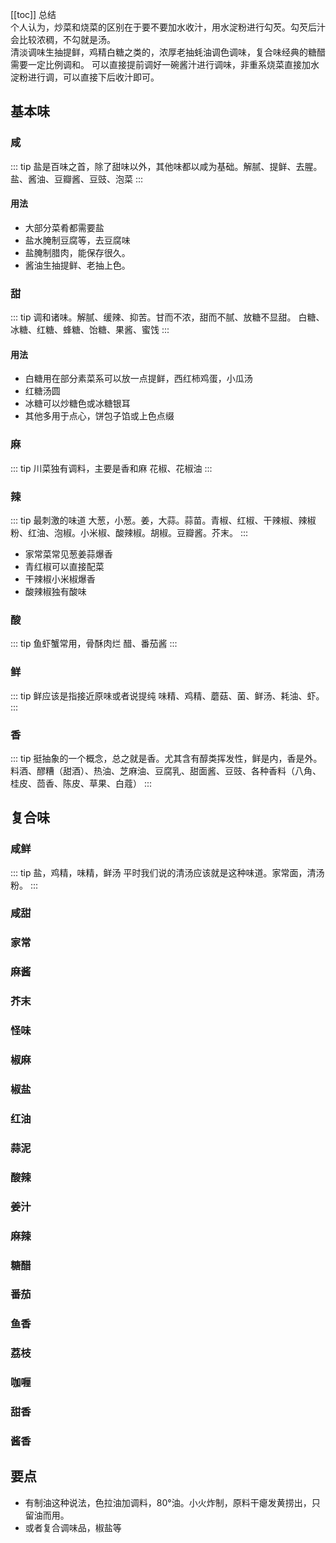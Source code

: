 [[toc]]
总结  
个人认为，炒菜和烧菜的区别在于要不要加水收汁，用水淀粉进行勾芡。勾芡后汁会比较浓稠，不勾就是汤。  
清淡调味生抽提鲜，鸡精白糖之类的，浓厚老抽蚝油调色调味，复合味经典的糖醋需要一定比例调和。
可以直接提前调好一碗酱汁进行调味，非重系烧菜直接加水淀粉进行调，可以直接下后收汁即可。

## 基本味
### 咸
::: tip 盐是百味之首，除了甜味以外，其他味都以咸为基础。解腻、提鲜、去腥。
盐、酱油、豆瓣酱、豆豉、泡菜
:::
#### 用法
- 大部分菜肴都需要盐
- 盐水腌制豆腐等，去豆腐味
- 盐腌制腊肉，能保存很久。
- 酱油生抽提鲜、老抽上色。



### 甜
::: tip 调和诸味。解腻、缓辣、抑苦。甘而不浓，甜而不腻、放糖不显甜。
白糖、冰糖、红糖、蜂糖、饴糖、果酱、蜜饯
:::
#### 用法
- 白糖用在部分素菜系可以放一点提鲜，西红柿鸡蛋，小瓜汤
- 红糖汤圆
- 冰糖可以炒糖色或冰糖银耳
- 其他多用于点心，饼包子馅或上色点缀
### 麻
::: tip 川菜独有调料，主要是香和麻
花椒、花椒油
:::
### 辣
::: tip 最刺激的味道
大葱，小葱。姜，大蒜。蒜苗。青椒、红椒、干辣椒、辣椒粉、红油、泡椒。小米椒、酸辣椒。胡椒。豆瓣酱。芥末。
:::
- 家常菜常见葱姜蒜爆香
- 青红椒可以直接配菜
- 干辣椒小米椒爆香
- 酸辣椒独有酸味
### 酸
::: tip 鱼虾蟹常用，骨酥肉烂
醋、番茄酱
:::
### 鲜
::: tip 鲜应该是指接近原味或者说提纯
味精、鸡精、蘑菇、菌、鲜汤、耗油、虾。
:::
### 香
::: tip 挺抽象的一个概念，总之就是香。尤其含有醇类挥发性，鲜是内，香是外。
料酒、醪糟（甜酒）、热油、芝麻油、豆腐乳、甜面酱、豆豉、各种香料（八角、桂皮、茴香、陈皮、草果、白蔻）
:::

## 复合味
### 咸鲜
::: tip 盐，鸡精，味精，鲜汤
平时我们说的清汤应该就是这种味道。家常面，清汤粉。
:::

### 咸甜

### 家常

### 麻酱

### 芥末

### 怪味

### 椒麻

### 椒盐

### 红油

### 蒜泥

### 酸辣

### 姜汁

### 麻辣

### 糖醋


### 番茄

### 鱼香


### 荔枝

### 咖喱

### 甜香

### 酱香




## 要点
- 有制油这种说法，色拉油加调料，80°油。小火炸制，原料干瘪发黄捞出，只留油而用。
- 或者复合调味品，椒盐等